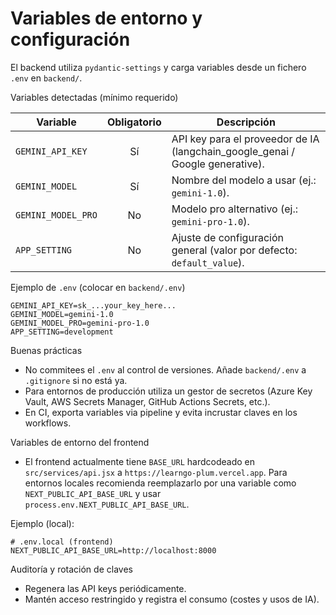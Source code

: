 # Variables de entorno y configuración

El backend utiliza `pydantic-settings` y carga variables desde un fichero `.env` en `backend/`.

Variables detectadas (mínimo requerido)

| Variable | Obligatorio | Descripción |
|---|:---:|---|
| `GEMINI_API_KEY` | Sí | API key para el proveedor de IA (langchain_google_genai / Google generative). |
| `GEMINI_MODEL` | Sí | Nombre del modelo a usar (ej.: `gemini-1.0`). |
| `GEMINI_MODEL_PRO` | No | Modelo pro alternativo (ej.: `gemini-pro-1.0`). |
| `APP_SETTING` | No | Ajuste de configuración general (valor por defecto: `default_value`). |

Ejemplo de `.env` (colocar en `backend/.env`)

```text
GEMINI_API_KEY=sk_...your_key_here...
GEMINI_MODEL=gemini-1.0
GEMINI_MODEL_PRO=gemini-pro-1.0
APP_SETTING=development
```

Buenas prácticas

- No commitees el `.env` al control de versiones. Añade `backend/.env` a `.gitignore` si no está ya.
- Para entornos de producción utiliza un gestor de secretos (Azure Key Vault, AWS Secrets Manager, GitHub Actions Secrets, etc.).
- En CI, exporta variables via pipeline y evita incrustar claves en los workflows.

Variables de entorno del frontend

- El frontend actualmente tiene `BASE_URL` hardcodeado en `src/services/api.jsx` a `https://learngo-plum.vercel.app`. Para entornos locales recomienda reemplazarlo por una variable como `NEXT_PUBLIC_API_BASE_URL` y usar `process.env.NEXT_PUBLIC_API_BASE_URL`.

Ejemplo (local):

```
# .env.local (frontend)
NEXT_PUBLIC_API_BASE_URL=http://localhost:8000
```

Auditoría y rotación de claves

- Regenera las API keys periódicamente.
- Mantén acceso restringido y registra el consumo (costes y usos de IA).

